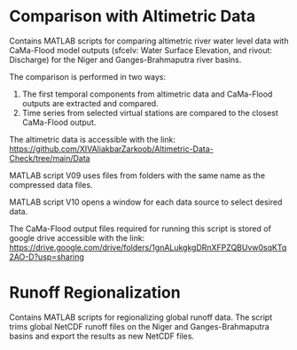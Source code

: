# Comparison with Altimetric Data
Contains MATLAB scripts for comparing altimetric river water level data with CaMa-Flood model outputs (sfcelv: Water Surface Elevation, and rivout: Discharge) for the Niger and Ganges-Brahmaputra river basins.

The comparison is performed in two ways:

  1. The first temporal components from altimetric data and CaMa-Flood outputs are extracted and compared.
  2. Time series from selected virtual stations are compared to the closest CaMa-Flood output.

The altimetric data is accessible with the link:
https://github.com/XIVAliakbarZarkoob/Altimetric-Data-Check/tree/main/Data

MATLAB script V09 uses files from folders with the same name as the compressed data files.

MATLAB script V10 opens a window for each data source to select desired data. 

The CaMa-Flood output files required for running this script is stored of google drive accessible with the link:
https://drive.google.com/drive/folders/1gnALukgkgDRnXFPZQBUvw0sqKTq2AO-D?usp=sharing

# Runoff Regionalization
Contains MATLAB scripts for regionalizing global runoff data. The script trims global NetCDF runoff files on the Niger and Ganges-Brahmaputra basins and export the results as new NetCDF files.
